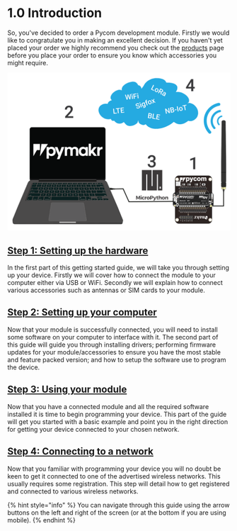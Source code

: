 # 1.0 Introduction

So, you've decided to order a Pycom development module. Firstly we would like to congratulate you in making an excellent decision. If you haven't yet placed your order we highly recommend you check out the [products](../about/products.md) page before you place your order to ensure you know which accessories you might require.

![](../.gitbook/assets/getting_started.png)

## [Step 1: Setting up the hardware](hardwaresetup/)

In the first part of this getting started guide, we will take you through setting up your device. Firstly we will cover how to connect the module to your computer either via USB or WiFi. Secondly we will explain how to connect various accessories such as antennas or SIM cards to your module.

## [Step 2: Setting up your computer](installingsoftware/)

Now that your module is successfully connected, you will need to install some software on your computer to interface with it. The second part of this guide will guide you through installing drivers; performing firmware updates for your module/accessories to ensure you have the most stable and feature packed version; and how to setup the software use to program the device.

## [Step 3: Using your module](programming/)

Now that you have a connected module and all the required software installed it is time to begin programming your device. This part of the guide will get you started with a basic example and point you in the right direction for getting your device connected to your chosen network.

## [Step 4: Connecting to a network](registration/)

Now that you familiar with programming your device you will no doubt be keen to get it connected to one of the advertised wireless networks. This usually requires some registration. This step will detail how to get registered and connected to various wireless networks.

{% hint style="info" %}
You can navigate through this guide using the arrow buttons on the left and right of the screen \(or at the bottom if you are using mobile\).
{% endhint %}

